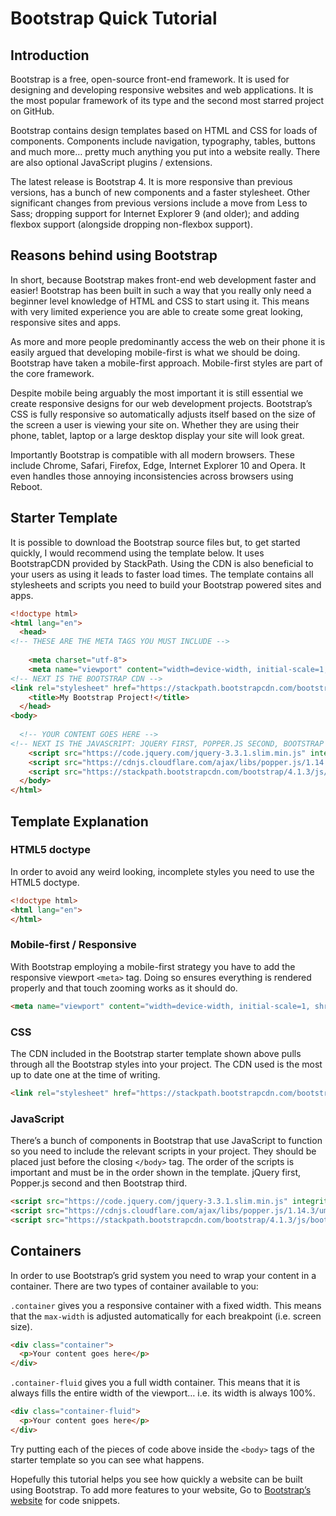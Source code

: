 # Bootstrap Quick Tutorial
## Introduction
Bootstrap is a free, open-source front-end framework. It is used for designing and developing responsive websites and web applications. It is the most popular framework of its type and the second most starred project on GitHub.

Bootstrap contains design templates based on HTML and CSS for loads of components. Components include navigation, typography, tables, buttons and much more… pretty much anything you put into a website really. There are also optional JavaScript plugins / extensions.

The latest release is Bootstrap 4. It is more responsive than previous versions, has a bunch of new components and a faster stylesheet. Other significant changes from previous versions include a move from Less to Sass; dropping support for Internet Explorer 9 (and older); and adding flexbox support (alongside dropping non-flexbox support).
## Reasons behind using Bootstrap
In short, because Bootstrap makes front-end web development faster and easier!
Bootstrap has been built in such a way that you really only need a beginner level knowledge of HTML and CSS to start using it. This means with very limited experience you are able to create some great looking, responsive sites and apps.

As more and more people predominantly access the web on their phone it is easily argued that developing mobile-first is what we should be doing. Bootstrap have taken a mobile-first approach. Mobile-first styles are part of the core framework.

Despite mobile being arguably the most important it is still essential we create responsive designs for our web development projects. Bootstrap’s CSS is fully responsive so automatically adjusts itself based on the size of the screen a user is viewing your site on. Whether they are using their phone, tablet, laptop or a large desktop display your site will look great.

Importantly Bootstrap is compatible with all modern browsers. These include Chrome, Safari, Firefox, Edge, Internet Explorer 10 and Opera. It even handles those annoying inconsistencies across browsers using Reboot.

## Starter Template
It is possible to download the Bootstrap source files but, to get started quickly, I would recommend using the template below. It uses BootstrapCDN provided by StackPath. Using the CDN is also beneficial to your users as using it leads to faster load times. The template contains all stylesheets and scripts you need to build your Bootstrap powered sites and apps.
```html
<!doctype html>
<html lang="en">
  <head>
<!-- THESE ARE THE META TAGS YOU MUST INCLUDE -->
    
    <meta charset="utf-8">
    <meta name="viewport" content="width=device-width, initial-scale=1, shrink-to-fit=no">
<!-- NEXT IS THE BOOTSTRAP CDN -->
<link rel="stylesheet" href="https://stackpath.bootstrapcdn.com/bootstrap/4.1.3/css/bootstrap.min.css" integrity="sha384-MCw98/SFnGE8fJT3GXwEOngsV7Zt27NXFoaoApmYm81iuXoPkFOJwJ8ERdknLPMO" crossorigin="anonymous">
    <title>My Bootstrap Project!</title>
  </head>
<body>
  
  <!-- YOUR CONTENT GOES HERE -->
<!-- NEXT IS THE JAVASCRIPT: JQUERY FIRST, POPPER.JS SECOND, BOOTSTRAP JS THIRD -->
    <script src="https://code.jquery.com/jquery-3.3.1.slim.min.js" integrity="sha384-q8i/X+965DzO0rT7abK41JStQIAqVgRVzpbzo5smXKp4YfRvH+8abtTE1Pi6jizo" crossorigin="anonymous"></script>
    <script src="https://cdnjs.cloudflare.com/ajax/libs/popper.js/1.14.3/umd/popper.min.js" integrity="sha384-ZMP7rVo3mIykV+2+9J3UJ46jBk0WLaUAdn689aCwoqbBJiSnjAK/l8WvCWPIPm49" crossorigin="anonymous"></script>
    <script src="https://stackpath.bootstrapcdn.com/bootstrap/4.1.3/js/bootstrap.min.js" integrity="sha384-ChfqqxuZUCnJSK3+MXmPNIyE6ZbWh2IMqE241rYiqJxyMiZ6OW/JmZQ5stwEULTy" crossorigin="anonymous"></script>
  </body>
</html>
```
## Template Explanation
### HTML5 doctype
In order to avoid any weird looking, incomplete styles you need to use the HTML5 doctype.
```html
<!doctype html>
<html lang="en">
</html>
```

### Mobile-first / Responsive
With Bootstrap employing a mobile-first strategy you have to add the responsive viewport ```<meta>``` tag. Doing so ensures everything is rendered properly and that touch zooming works as it should do.
```html
<meta name="viewport" content="width=device-width, initial-scale=1, shrink-to-fit=no">
```
### CSS
The CDN included in the Bootstrap starter template shown above pulls through all the Bootstrap styles into your project. The CDN used is the most up to date one at the time of writing.
```html
<link rel="stylesheet" href="https://stackpath.bootstrapcdn.com/bootstrap/4.1.3/css/bootstrap.min.css" integrity="sha384-MCw98/SFnGE8fJT3GXwEOngsV7Zt27NXFoaoApmYm81iuXoPkFOJwJ8ERdknLPMO" crossorigin="anonymous">
```
### JavaScript
There’s a bunch of components in Bootstrap that use JavaScript to function so you need to include the relevant scripts in your project. They should be placed just before the closing ```</body>``` tag. The order of the scripts is important and must be in the order shown in the template. jQuery first, Popper.js second and then Bootstrap third.
```html
<script src="https://code.jquery.com/jquery-3.3.1.slim.min.js" integrity="sha384-q8i/X+965DzO0rT7abK41JStQIAqVgRVzpbzo5smXKp4YfRvH+8abtTE1Pi6jizo" crossorigin="anonymous"></script>
<script src="https://cdnjs.cloudflare.com/ajax/libs/popper.js/1.14.3/umd/popper.min.js" integrity="sha384-ZMP7rVo3mIykV+2+9J3UJ46jBk0WLaUAdn689aCwoqbBJiSnjAK/l8WvCWPIPm49" crossorigin="anonymous"></script>
<script src="https://stackpath.bootstrapcdn.com/bootstrap/4.1.3/js/bootstrap.min.js" integrity="sha384-ChfqqxuZUCnJSK3+MXmPNIyE6ZbWh2IMqE241rYiqJxyMiZ6OW/JmZQ5stwEULTy" crossorigin="anonymous"></script>
```
## Containers
In order to use Bootstrap’s grid system you need to wrap your content in a container. There are two types of container available to you:

```.container``` gives you a responsive container with a fixed width. This means that the ```max-width``` is adjusted automatically for each breakpoint (i.e. screen size).
```html
<div class="container">
  <p>Your content goes here</p>
</div>
```
```.container-fluid``` gives you a full width container. This means that it is always fills the entire width of the viewport… i.e. its width is always 100%.
```html
<div class="container-fluid">
  <p>Your content goes here</p>
</div>
```
Try putting each of the pieces of code above inside the ```<body>``` tags of the starter template so you can see what happens.

Hopefully this tutorial helps you see how quickly a website can be built using Bootstrap. To add more features to your website, Go to [Bootstrap’s website](https://getbootstrap.com/docs/4.5/components/alerts/) for code snippets.
